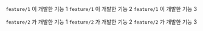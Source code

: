 `feature/1` 이 개발한 기능 1
`feature/1` 이 개발한 기능 2
`feature/1` 이 개발한 기능 3

`feature/2` 가 개발한 기능 1
`feature/2` 가 개발한 기능 2
`feature/2` 가 개발한 기능 3
